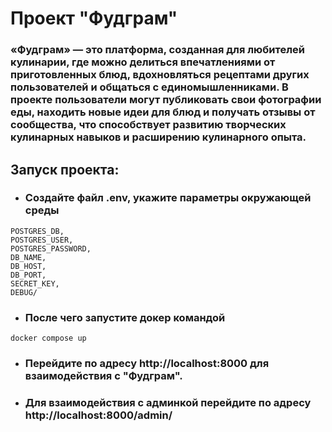 # Проект "Фудграм"
### «Фудграм» — это платформа, созданная для любителей кулинарии, где можно делиться впечатлениями от приготовленных блюд, вдохновляться рецептами других пользователей и общаться с единомышленниками. В проекте пользователи могут публиковать свои фотографии еды, находить новые идеи для блюд и получать отзывы от сообщества, что способствует развитию творческих кулинарных навыков и расширению кулинарного опыта.
## Запуск проекта:
* ### Создайте файл .env, укажите параметры окружающей среды
```
POSTGRES_DB,
POSTGRES_USER,
POSTGRES_PASSWORD,
DB_NAME,
DB_HOST,
DB_PORT,
SECRET_KEY,
DEBUG/
```
* ### После чего запустите докер командой
```
docker compose up
```
* ### Перейдите по адресу http://localhost:8000 для взаимодействия с "Фудграм".
* ### Для взаимодействия с админкой перейдите по адресу http://localhost:8000/admin/